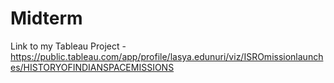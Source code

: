 # Midterm
Link to my Tableau Project - https://public.tableau.com/app/profile/lasya.edunuri/viz/ISROmissionlaunches/HISTORYOFINDIANSPACEMISSIONS
